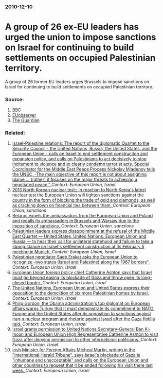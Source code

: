 ### [2010-12-10](/news/2010/12/10/index.md)

# A group of 26 ex-EU leaders has urged the union to impose sanctions on Israel for continuing to build settlements on occupied Palestinian territory. 

A group of 26 former EU leaders urges Brussels to impose sanctions on Israel for continuing to build settlements on occupied Palestinian territory.


### Source:

1. [BBC](http://www.bbc.co.uk/news/world-middle-east-11968304)
2. [EUobserver](http://euobserver.com/9/31477)
3. [The Guardian](http://www.guardian.co.uk/world/2010/dec/10/former-eu-tougher-stance-israel)

### Related:

1. [Israel-Palestine relations: The report of the diplomatic Quartet to the Security Council - the United Nations, Russia, the United States, and the European Union - calls on Israel to end settlement construction and expansion policy, and calls on Palestinians to act decisively to stop incitement to violence and to clearly condemn terrorist acts. Special Coordinator for the Middle East Peace Process Nickolay Mladenov tells the UNSC, -The main objective of this report is not about assigning blame ... (rather) it focuses on the major threats to achieving a negotiated peace." ](/news/2016/07/1/israel-palestine-relations-the-report-of-the-diplomatic-quartet-to-the-security-council-the-united-nations-russia-the-united-states.md) _Context: European Union, Israel_
2. [2013 North Korean nuclear test:: In reaction to North Korea's latest nuclear test the European Union will tighten sanctions against the country in the form of blocking the trade of gold and diamonds, as well as cracking down on financial ties between them. ](/news/2013/02/15/2013-north-korean-nuclear-test-in-reaction-to-north-korea-s-latest-nuclear-test-the-european-union-will-tighten-sanctions-against-the-coun.md) _Context: European Union, sanctions_
3. [Belarus expels the ambassadors from the European Union and Poland and recalls its ambassadors in Brussels and Warsaw due to the imposition of sanctions. ](/news/2012/02/28/belarus-expels-the-ambassadors-from-the-european-union-and-poland-and-recalls-its-ambassadors-in-brussels-and-warsaw-due-to-the-imposition-o.md) _Context: European Union, sanctions_
4. [Palestinian leaders express disappointment at the refusal of the Middle East Quartet &mdash; United States, United Nations, European Union and Russia &mdash; to hear their call for unilateral statehood and failure to take a strong stance on Israel's settlement construction at its February 5 meeting in Munich. ](/news/2011/02/6/palestinian-leaders-express-disappointment-at-the-refusal-of-the-middle-east-quartet-mdash-united-states-united-nations-european-union-a.md) _Context: European Union, Israel_
5. [Palestinian negotiator Saeb Erakat asks the European Union to recognize -two states (Israel and Palestine) along the 1967 borders". ](/news/2010/12/13/palestinian-negotiator-saeb-erakat-asks-the-european-union-to-recognize-two-states-israel-and-palestine-along-the-1967-borders.md) _Context: European Union, Israel_
6. [European Union foreign policy chief Catherine Ashton says that Israel must go beyond easing its blockade of Gaza and throw open its long-closed border. ](/news/2010/07/18/european-union-foreign-policy-chief-catherine-ashton-says-that-israel-must-go-beyond-easing-its-blockade-of-gaza-and-throw-open-its-long-clo.md) _Context: European Union, Israel_
7. [The United Nations, European Union and United States express their opposition to the demolition of six more Palestinian homes by Israel. ](/news/2010/07/14/the-united-nations-european-union-and-united-states-express-their-opposition-to-the-demolition-of-six-more-palestinian-homes-by-israel.md) _Context: European Union, Israel_
8. [Philip Gordon, the Obama administration's top diplomat on European affairs warns Turkey that it must demonstrate its commitment to NATO, Europe and the United States after its opposition to sanctions against Iran-s nuclear program and rhetoric against Israel after the Gaza flotilla raid. ](/news/2010/06/28/philip-gordon-the-obama-administration-s-top-diplomat-on-european-affairs-warns-turkey-that-it-must-demonstrate-its-commitment-to-nato-eur.md) _Context: European Union, Israel_
9. [Israel grants permission to United Nations Secretary-General Ban Ki-moon and European Union High Representative Catherine Ashton to visit Gaza after denying permission to other international politicians. ](/news/2010/03/9/israel-grants-permission-to-united-nations-secretary-general-ban-ki-moon-and-european-union-high-representative-catherine-ashton-to-visit-ga.md) _Context: European Union, Israel_
10. [Irish Minister for Foreign Affairs Micheal Martin, writing in the "International Herald Tribune", says Israel's blockade of Gaza is "inhumane and unacceptable" and calls on the European Union and other countries to request that it be ended following his visit there last week. ](/news/2010/03/5/irish-minister-for-foreign-affairs-michea-l-martin-writing-in-the-international-herald-tribune-says-israel-s-blockade-of-gaza-is-inhuma.md) _Context: European Union, Israel_
